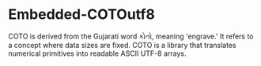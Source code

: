 # Embedded-COTOutf8
COTO is derived from the Gujarati word કોતો, meaning 'engrave.' It refers to a concept where data sizes are fixed. COTO is a library that translates numerical primitives into readable ASCII UTF-8 arrays.
